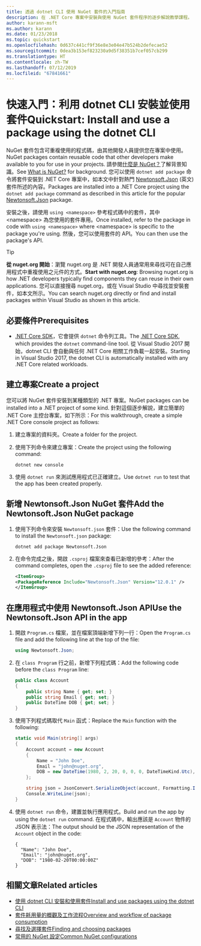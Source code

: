```yaml
---
title: 透過 dotnet CLI 使用 NuGet 套件的入門指南
description: 在 .NET Core 專案中安裝與使用 NuGet 套件程序的逐步解說教學課程。
author: karann-msft
ms.author: karann
ms.date: 01/23/2018
ms.topic: quickstart
ms.openlocfilehash: 0d637c441cf9f36e8e3e04e47b524b2defecae52
ms.sourcegitcommit: 0dea3b153ef823230a9d5f38351b7cef057cb299
ms.translationtype: HT
ms.contentlocale: zh-TW
ms.lasthandoff: 07/12/2019
ms.locfileid: "67841661"
---
```

# <a name="quickstart-install-and-use-a-package-using-the-dotnet-cli"></a><span data-ttu-id="4250c-103">快速入門：利用 dotnet CLI 安裝並使用套件</span><span class="sxs-lookup"><span data-stu-id="4250c-103">Quickstart: Install and use a package using the dotnet CLI</span></span>

<span data-ttu-id="4250c-104">NuGet 套件包含可重複使用的程式碼，由其他開發人員提供您在專案中使用。</span><span class="sxs-lookup"><span data-stu-id="4250c-104">NuGet packages contain reusable code that other developers make available to you for use in your projects.</span></span> <span data-ttu-id="4250c-105">請參閱[什麼是 NuGet？](../What-is-NuGet.md)了解背景知識。</span><span class="sxs-lookup"><span data-stu-id="4250c-105">See [What is NuGet?](../What-is-NuGet.md) for background.</span></span> <span data-ttu-id="4250c-106">您可以使用 `dotnet add package` 命令將套件安裝到 .NET Core 專案中，如本文中針對熱門 [Newtonsoft.Json](https://www.nuget.org/packages/Newtonsoft.Json/) \(英文\) 套件所述的內容。</span><span class="sxs-lookup"><span data-stu-id="4250c-106">Packages are installed into a .NET Core project using the `dotnet add package` command as described in this article for the popular [Newtonsoft.Json](https://www.nuget.org/packages/Newtonsoft.Json/) package.</span></span>

<span data-ttu-id="4250c-107">安裝之後，請使用 `using <namespace>` 參考程式碼中的套件，其中 \<namespace\> 為您使用的套件專用。</span><span class="sxs-lookup"><span data-stu-id="4250c-107">Once installed, refer to the package in code with `using <namespace>` where \<namespace\> is specific to the package you're using.</span></span> <span data-ttu-id="4250c-108">然後，您可以使用套件的 API。</span><span class="sxs-lookup"><span data-stu-id="4250c-108">You can then use the package's API.</span></span>

> [!Tip]
> <span data-ttu-id="4250c-109">**從 nuget.org 開始**：瀏覽 nuget.org 是 .NET 開發人員通常用來尋找可在自己應用程式中重複使用之元件的方式。</span><span class="sxs-lookup"><span data-stu-id="4250c-109">**Start with nuget.org**: Browsing nuget.org is how .NET developers typically find components they can reuse in their own applications.</span></span> <span data-ttu-id="4250c-110">您可以直接搜尋 nuget.org，或在 Visual Studio 中尋找並安裝套件，如本文所示。</span><span class="sxs-lookup"><span data-stu-id="4250c-110">You can search nuget.org directly or find and install packages within Visual Studio as shown in this article.</span></span>

## <a name="prerequisites"></a><span data-ttu-id="4250c-111">必要條件</span><span class="sxs-lookup"><span data-stu-id="4250c-111">Prerequisites</span></span>

- <span data-ttu-id="4250c-112">[.NET Core SDK](https://www.microsoft.com/net/download/)，它會提供 `dotnet` 命令列工具。</span><span class="sxs-lookup"><span data-stu-id="4250c-112">The [.NET Core SDK](https://www.microsoft.com/net/download/), which provides the `dotnet` command-line tool.</span></span> <span data-ttu-id="4250c-113">從 Visual Studio 2017 開始，dotnet CLI 會自動與任何 .NET Core 相關工作負載一起安裝。</span><span class="sxs-lookup"><span data-stu-id="4250c-113">Starting in Visual Studio 2017, the dotnet CLI is automatically installed with any .NET Core related workloads.</span></span>

## <a name="create-a-project"></a><span data-ttu-id="4250c-114">建立專案</span><span class="sxs-lookup"><span data-stu-id="4250c-114">Create a project</span></span>

<span data-ttu-id="4250c-115">您可以將 NuGet 套件安裝到某種類型的 .NET 專案。</span><span class="sxs-lookup"><span data-stu-id="4250c-115">NuGet packages can be installed into a .NET project of some kind.</span></span> <span data-ttu-id="4250c-116">針對這個逐步解說，建立簡單的 .NET Core 主控台專案，如下所示：</span><span class="sxs-lookup"><span data-stu-id="4250c-116">For this walkthrough, create a simple .NET Core console project as follows:</span></span>

1. <span data-ttu-id="4250c-117">建立專案的資料夾。</span><span class="sxs-lookup"><span data-stu-id="4250c-117">Create a folder for the project.</span></span>

1. <span data-ttu-id="4250c-118">使用下列命令來建立專案：</span><span class="sxs-lookup"><span data-stu-id="4250c-118">Create the project using the following command:</span></span>

    ```cli
    dotnet new console
    ```

1. <span data-ttu-id="4250c-119">使用 `dotnet run` 來測試應用程式已正確建立。</span><span class="sxs-lookup"><span data-stu-id="4250c-119">Use `dotnet run` to test that the app has been created properly.</span></span>

## <a name="add-the-newtonsoftjson-nuget-package"></a><span data-ttu-id="4250c-120">新增 Newtonsoft.Json NuGet 套件</span><span class="sxs-lookup"><span data-stu-id="4250c-120">Add the Newtonsoft.Json NuGet package</span></span>

1. <span data-ttu-id="4250c-121">使用下列命令來安裝 `Newtonsoft.json` 套件：</span><span class="sxs-lookup"><span data-stu-id="4250c-121">Use the following command to install the `Newtonsoft.json` package:</span></span>

    ```cli
    dotnet add package Newtonsoft.Json
    ```

2. <span data-ttu-id="4250c-122">在命令完成之後，開啟 `.csproj` 檔案來查看已新增的參考：</span><span class="sxs-lookup"><span data-stu-id="4250c-122">After the command completes, open the `.csproj` file to see the added reference:</span></span>

    ```xml
   <ItemGroup>
    <PackageReference Include="Newtonsoft.Json" Version="12.0.1" />
   </ItemGroup>
    ```

## <a name="use-the-newtonsoftjson-api-in-the-app"></a><span data-ttu-id="4250c-123">在應用程式中使用 Newtonsoft.Json API</span><span class="sxs-lookup"><span data-stu-id="4250c-123">Use the Newtonsoft.Json API in the app</span></span>

1. <span data-ttu-id="4250c-124">開啟 `Program.cs` 檔案，並在檔案頂端新增下列一行：</span><span class="sxs-lookup"><span data-stu-id="4250c-124">Open the `Program.cs` file and add the following line at the top of the file:</span></span>

    ```cs
    using Newtonsoft.Json;
    ```

1. <span data-ttu-id="4250c-125">在 `class Program` 行之前，新增下列程式碼：</span><span class="sxs-lookup"><span data-stu-id="4250c-125">Add the following code before the `class Program` line:</span></span>

    ```cs
    public class Account
    {
        public string Name { get; set; }
        public string Email { get; set; }
        public DateTime DOB { get; set; }
    }
    ```

1. <span data-ttu-id="4250c-126">使用下列程式碼取代 `Main` 函式：</span><span class="sxs-lookup"><span data-stu-id="4250c-126">Replace the `Main` function with the following:</span></span>

    ```cs
    static void Main(string[] args)
    {
        Account account = new Account
        {
            Name = "John Doe",
            Email = "john@nuget.org",
            DOB = new DateTime(1980, 2, 20, 0, 0, 0, DateTimeKind.Utc),
        };

        string json = JsonConvert.SerializeObject(account, Formatting.Indented);
        Console.WriteLine(json);
    }
    ```

1. <span data-ttu-id="4250c-127">使用 `dotnet run` 命令，建置並執行應用程式。</span><span class="sxs-lookup"><span data-stu-id="4250c-127">Build and run the app by using the `dotnet run` command.</span></span> <span data-ttu-id="4250c-128">在程式碼中，輸出應該是 `Account` 物件的 JSON 表示法：</span><span class="sxs-lookup"><span data-stu-id="4250c-128">The output should be the JSON representation of the `Account` object in the code:</span></span>

    ```output
    {
      "Name": "John Doe",
      "Email": "john@nuget.org",
      "DOB": "1980-02-20T00:00:00Z"
    }
    ```

## <a name="related-articles"></a><span data-ttu-id="4250c-129">相關文章</span><span class="sxs-lookup"><span data-stu-id="4250c-129">Related articles</span></span>

- [<span data-ttu-id="4250c-130">使用 dotnet CLI 安裝和使用套件</span><span class="sxs-lookup"><span data-stu-id="4250c-130">Install and use packages using the dotnet CLI</span></span>](../consume-packages/install-use-packages-dotnet-cli.md)
- [<span data-ttu-id="4250c-131">套件耗用量的概觀及工作流程</span><span class="sxs-lookup"><span data-stu-id="4250c-131">Overview and workflow of package consumption</span></span>](../consume-packages/overview-and-workflow.md)
- [<span data-ttu-id="4250c-132">尋找及選擇套件</span><span class="sxs-lookup"><span data-stu-id="4250c-132">Finding and choosing packages</span></span>](../consume-packages/finding-and-choosing-packages.md)
- [<span data-ttu-id="4250c-133">常用的 NuGet 設定</span><span class="sxs-lookup"><span data-stu-id="4250c-133">Common NuGet configurations</span></span>](../consume-packages/configuring-nuget-behavior.md)
